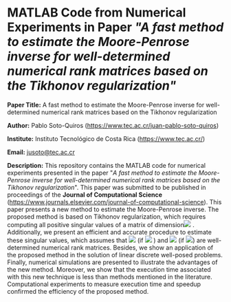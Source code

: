# MATLAB Code from Numerical Experiments in Paper *"A fast method to estimate the Moore-Penrose inverse for well-determined numerical rank matrices based on the Tikhonov regularization"*

**Paper Title:** A fast method to estimate the Moore-Penrose inverse for well-determined numerical rank matrices based on the Tikhonov regularization

**Author:** Pablo Soto-Quiros (https://www.tec.ac.cr/juan-pablo-soto-quiros)

**Institute:** Instituto Tecnológico de Costa Rica (https://www.tec.ac.cr/)

**Email:** jusoto@tec.ac.cr

**Description:** This repository contains the MATLAB code for numerical experiments presented in the paper "*A fast method to estimate the Moore-Penrose inverse for well-determined numerical rank matrices based on the Tikhonov regularization*". This paper was submitted to be published in proceedings of the **Journal of Computational Science** (https://www.journals.elsevier.com/journal-of-computational-science). This paper presents a new method to estimate the Moore-Penrose inverse. The proposed method is based on Tikhonov regularization, which requires computing all positive singular values of a matrix of dimension<img src="https://latex.codecogs.com/gif.latex?m\times n " /> . Additionally, we present an efficient and accurate procedure to estimate these singular values, which assumes that <img src="https://latex.codecogs.com/gif.latex?A^*A " />  (if <img src="https://latex.codecogs.com/gif.latex? m\geq n " /> ) and <img src="https://latex.codecogs.com/gif.latex?AA^* " /> (if <img src="https://latex.codecogs.com/gif.latex? m\leq n " />) are well-determined numerical rank matrices.  Besides, we show an application of the proposed method in the solution of linear discrete well-posed problems. Finally, numerical simulations are presented to illustrate the advantages of the new method. Moreover, we show that the execution time associated with this new technique is less than methods mentioned in the literature. Computational experiments to measure execution time and speedup confirmed the efficiency of the proposed method.
